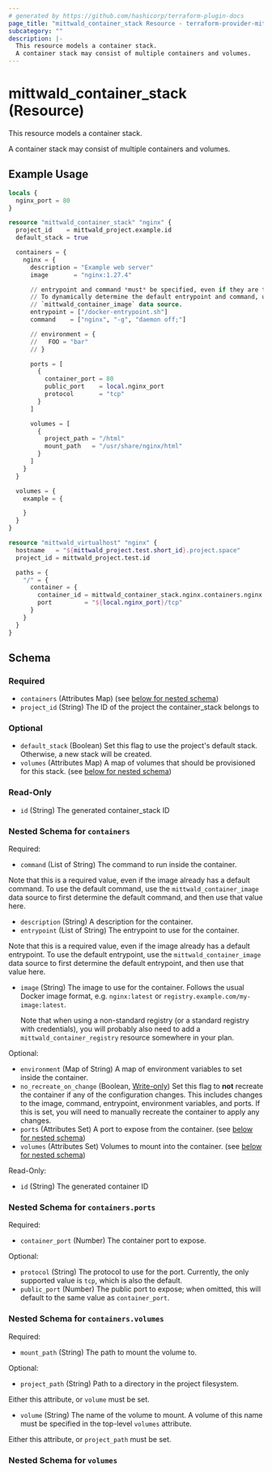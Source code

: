 ```yaml
---
# generated by https://github.com/hashicorp/terraform-plugin-docs
page_title: "mittwald_container_stack Resource - terraform-provider-mittwald"
subcategory: ""
description: |-
  This resource models a container stack.
  A container stack may consist of multiple containers and volumes.
---
```


# mittwald_container_stack (Resource)

This resource models a container stack.

A container stack may consist of multiple containers and volumes.

## Example Usage

```terraform
locals {
  nginx_port = 80
}

resource "mittwald_container_stack" "nginx" {
  project_id    = mittwald_project.example.id
  default_stack = true

  containers = {
    nginx = {
      description = "Example web server"
      image       = "nginx:1.27.4"

      // entrypoint and command *must* be specified, even if they are the defaults.
      // To dynamically determine the default entrypoint and command, use the
      // `mittwald_container_image` data source.
      entrypoint = ["/docker-entrypoint.sh"]
      command    = ["nginx", "-g", "daemon off;"]

      // environment = {
      //   FOO = "bar"
      // }

      ports = [
        {
          container_port = 80
          public_port    = local.nginx_port
          protocol       = "tcp"
        }
      ]

      volumes = [
        {
          project_path = "/html"
          mount_path   = "/usr/share/nginx/html"
        }
      ]
    }
  }

  volumes = {
    example = {

    }
  }
}

resource "mittwald_virtualhost" "nginx" {
  hostname   = "${mittwald_project.test.short_id}.project.space"
  project_id = mittwald_project.test.id

  paths = {
    "/" = {
      container = {
        container_id = mittwald_container_stack.nginx.containers.nginx.id
        port         = "${local.nginx_port}/tcp"
      }
    }
  }
}
```

<!-- schema generated by tfplugindocs -->
## Schema

### Required

- `containers` (Attributes Map) (see [below for nested schema](#nestedatt--containers))
- `project_id` (String) The ID of the project the container_stack belongs to

### Optional

- `default_stack` (Boolean) Set this flag to use the project's default stack. Otherwise, a new stack will be created.
- `volumes` (Attributes Map) A map of volumes that should be provisioned for this stack. (see [below for nested schema](#nestedatt--volumes))

### Read-Only

- `id` (String) The generated container_stack ID

<a id="nestedatt--containers"></a>
### Nested Schema for `containers`

Required:

- `command` (List of String) The command to run inside the container.

Note that this is a required value, even if the image already has a default command. To use the default command, use the `mittwald_container_image` data source to first determine the default command, and then use that value here.
- `description` (String) A description for the container.
- `entrypoint` (List of String) The entrypoint to use for the container.

Note that this is a required value, even if the image already has a default entrypoint. To use the default entrypoint, use the `mittwald_container_image` data source to first determine the default entrypoint, and then use that value here.
- `image` (String) The image to use for the container. Follows the usual Docker image format, e.g. `nginx:latest` or `registry.example.com/my-image:latest`.

  Note that when using a non-standard registry (or a standard registry with credentials), you will probably also need to add a `mittwald_container_registry` resource somewhere in your plan.

Optional:

- `environment` (Map of String) A map of environment variables to set inside the container.
- `no_recreate_on_change` (Boolean, [Write-only](https://developer.hashicorp.com/terraform/language/resources/ephemeral#write-only-arguments)) Set this flag to **not** recreate the container if any of the configuration changes. This includes changes to the image, command, entrypoint, environment variables, and ports. If this is set, you will need to manually recreate the container to apply any changes.
- `ports` (Attributes Set) A port to expose from the container. (see [below for nested schema](#nestedatt--containers--ports))
- `volumes` (Attributes Set) Volumes to mount into the container. (see [below for nested schema](#nestedatt--containers--volumes))

Read-Only:

- `id` (String) The generated container ID

<a id="nestedatt--containers--ports"></a>
### Nested Schema for `containers.ports`

Required:

- `container_port` (Number) The container port to expose.

Optional:

- `protocol` (String) The protocol to use for the port. Currently, the only supported value is `tcp`, which is also the default.
- `public_port` (Number) The public port to expose; when omitted, this will default to the same value as `container_port`.


<a id="nestedatt--containers--volumes"></a>
### Nested Schema for `containers.volumes`

Required:

- `mount_path` (String) The path to mount the volume to.

Optional:

- `project_path` (String) Path to a directory in the project filesystem.

Either this attribute, or `volume` must be set.
- `volume` (String) The name of the volume to mount. A volume of this name must be specified in the top-level `volumes` attribute.

Either this attribute, or `project_path` must be set.



<a id="nestedatt--volumes"></a>
### Nested Schema for `volumes`
